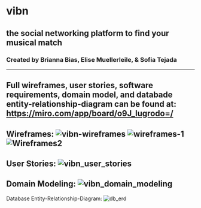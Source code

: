 # vibn
## the social networking platform to find your musical match

### Created by Brianna Bias, Elise Muellerleile, & Sofia Tejada
---
Full wireframes, user stories, software requirements, domain model, and databade entity-relationship-diagram can be found at: https://miro.com/app/board/o9J_lugrodo=/
---
Wireframes:
![vibn-wireframes](https://user-images.githubusercontent.com/79237986/136305140-546b90d1-9a0a-4b5e-aee5-dda14f8e7690.png)
![wireframes-1](https://user-images.githubusercontent.com/79237986/136305148-545b6451-6f12-4a94-9cef-5f423ee20572.png)
![Wireframes2](https://user-images.githubusercontent.com/79237986/136301149-73adb444-7ce8-40bf-adde-60de989fc685.png)
---
User Stories:
![vibn_user_stories](https://user-images.githubusercontent.com/79237986/136637619-9f912547-9476-4daa-9dc5-00c9d013c4df.png)
---
Domain Modeling:
![vibn_domain_modeling](https://user-images.githubusercontent.com/79237986/136637644-4468d5a4-09b1-46d7-b0ec-951e094214da.png)
---
Database Entity-Relationship-Diagram:
![db_erd](https://user-images.githubusercontent.com/79237986/136637526-48291dc1-baa8-482b-a998-1f5eb0d9de2a.png)
